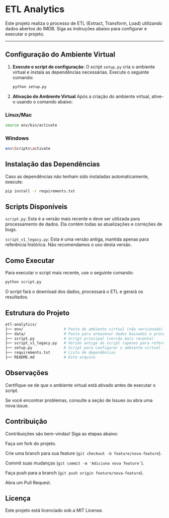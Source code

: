 # ETL Analytics

Este projeto realiza o processo de ETL (Extract, Transform, Load) utilizando dados abertos do IMDB. Siga as instruções abaixo para configurar e executar o projeto.

---

## Configuração do Ambiente Virtual

1. **Execute o script de configuração**:
   O script `setup.py` cria o ambiente virtual e instala as dependências necessárias. Execute o seguinte comando:
   ```bash
   python setup.py

2. **Ativação do Ambiente Virtual** 
   Após a criação do ambiente virtual, ative-o usando o comando abaixo:

### Linux/Mac
```bash
source env/bin/activate
```

### Windows
```bash
env\Scripts\activate
```

## Instalação das Dependências
Caso as dependências não tenham sido instaladas automaticamente, execute:

```bash
pip install -r requirements.txt
```

## Scripts Disponíveis
`script.py`: Esta é a versão mais recente e deve ser utilizada para processamento de dados. Ela contém todas as atualizações e correções de bugs.

`script_v1_legacy.py`: Esta é uma versão antiga, mantida apenas para referência histórica. Não recomendamos o uso desta versão.

## Como Executar
Para executar o script mais recente, use o seguinte comando:
```bash
python script.py
```

O script fará o download dos dados, processará o ETL e gerará os resultados.

## Estrutura do Projeto
```bash
etl-analytics/
├── env/                  # Pasta do ambiente virtual (não versionada)
├── data/                 # Pasta para armazenar dados baixados e processados
├── script.py             # Script principal (versão mais recente)
├── script_v1_legacy.py   # Versão antiga do script (apenas para referência)
├── setup.py              # Script para configurar o ambiente virtual
├── requirements.txt      # Lista de dependências
├── README.md             # Este arquivo
```

## Observações
Certifique-se de que o ambiente virtual está ativado antes de executar o script.

Se você encontrar problemas, consulte a seção de Issues ou abra uma nova issue.

## Contribuição
Contribuições são bem-vindas! Siga as etapas abaixo:

Faça um fork do projeto.

Crie uma branch para sua feature (`git checkout -b feature/nova-feature`).

Commit suas mudanças (`git commit -m 'Adiciona nova feature'`).

Faça push para a branch (`git push origin feature/nova-feature`).

Abra um Pull Request.

## Licença
Este projeto está licenciado sob a MIT License.

